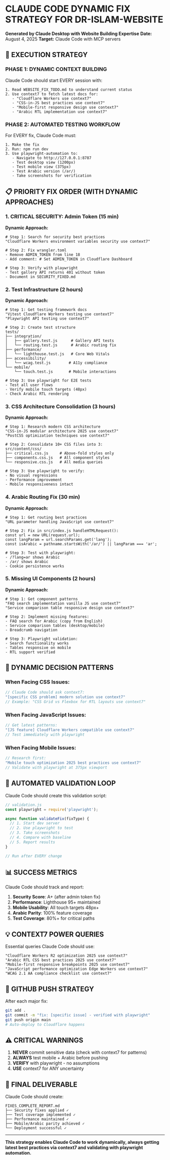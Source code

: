 # CLAUDE CODE DYNAMIC FIX STRATEGY FOR DR-ISLAM-WEBSITE

**Generated by Claude Desktop with Website Building Expertise**
**Date:** August 4, 2025
**Target:** Claude Code with MCP servers

## 🎯 EXECUTION STRATEGY

### PHASE 1: DYNAMIC CONTEXT BUILDING
Claude Code should start EVERY session with:
```
1. Read WEBSITE_FIX_TODO.md to understand current status
2. Use context7 to fetch latest docs for:
   - "Cloudflare Workers use context7"
   - "CSS-in-JS best practices use context7"
   - "Mobile-first responsive design use context7"
   - "Arabic RTL implementation use context7"
```

### PHASE 2: AUTOMATED TESTING WORKFLOW
For EVERY fix, Claude Code must:
```
1. Make the fix
2. Run: npm run dev
3. Use playwright-automation to:
   - Navigate to http://127.0.0.1:8787
   - Test desktop view (1200px)
   - Test mobile view (375px)
   - Test Arabic version (/ar/)
   - Take screenshots for verification
```

## 📋 PRIORITY FIX ORDER (WITH DYNAMIC APPROACHES)

### 1. **CRITICAL SECURITY: Admin Token** (15 min)
**Dynamic Approach:**
```
# Step 1: Search for security best practices
"Cloudflare Workers environment variables security use context7"

# Step 2: Fix wrangler.toml
- Remove ADMIN_TOKEN from line 18
- Add comment: # Set ADMIN_TOKEN in Cloudflare Dashboard

# Step 3: Verify with playwright
- Test gallery API returns 401 without token
- Document in SECURITY_FIXED.md
```

### 2. **Test Infrastructure** (2 hours)
**Dynamic Approach:**
```
# Step 1: Get testing framework docs
"Vitest Cloudflare Workers testing use context7"
"Playwright API testing use context7"

# Step 2: Create test structure
tests/
├── integration/
│   ├── gallery.test.js      # Gallery API tests
│   └── routing.test.js      # Arabic routing fix
├── performance/
│   └── lighthouse.test.js   # Core Web Vitals
├── accessibility/
│   └── wcag.test.js        # A11y compliance
└── mobile/
    └── touch.test.js       # Mobile interactions

# Step 3: Use playwright for E2E tests
- Test all user flows
- Verify mobile touch targets (48px)
- Check Arabic RTL rendering
```

### 3. **CSS Architecture Consolidation** (3 hours)
**Dynamic Approach:**
```
# Step 1: Research modern CSS architecture
"CSS-in-JS modular architecture 2025 use context7"
"PostCSS optimization techniques use context7"

# Step 2: Consolidate 10+ CSS files into 3:
src/content/css/
├── critical.css.js     # Above-fold styles only
├── components.css.js   # All component styles
└── responsive.css.js   # All media queries

# Step 3: Use playwright to verify:
- No visual regressions
- Performance improvement
- Mobile responsiveness intact
```

### 4. **Arabic Routing Fix** (30 min)
**Dynamic Approach:**
```
# Step 1: Get routing best practices
"URL parameter handling JavaScript use context7"

# Step 2: Fix in src/index.js handleHTMLRequest():
const url = new URL(request.url);
const langParam = url.searchParams.get('lang');
const isArabic = pathname.startsWith('/ar/') || langParam === 'ar';

# Step 3: Test with playwright:
- /?lang=ar shows Arabic
- /ar/ shows Arabic
- Cookie persistence works
```

### 5. **Missing UI Components** (2 hours)
**Dynamic Approach:**
```
# Step 1: Get component patterns
"FAQ search implementation vanilla JS use context7"
"Service comparison table responsive design use context7"

# Step 2: Implement missing features:
- FAQ search for Arabic (copy from English)
- Service comparison tables (desktop/mobile)
- Breadcrumb navigation

# Step 3: Playwright validation:
- Search functionality works
- Tables responsive on mobile
- RTL support verified
```

## 🤖 DYNAMIC DECISION PATTERNS

### When Facing CSS Issues:
```javascript
// Claude Code should ask context7:
"[specific CSS problem] modern solution use context7"
// Example: "CSS Grid vs Flexbox for RTL layouts use context7"
```

### When Facing JavaScript Issues:
```javascript
// Get latest patterns:
"[JS feature] Cloudflare Workers compatible use context7"
// Test immediately with playwright
```

### When Facing Mobile Issues:
```javascript
// Research first:
"Mobile touch optimization 2025 best practices use context7"
// Validate with playwright at 375px viewport
```

## 🔄 AUTOMATED VALIDATION LOOP

Claude Code should create this validation script:
```javascript
// validation.js
const playwright = require('playwright');

async function validateFix(fixType) {
  // 1. Start dev server
  // 2. Use playwright to test
  // 3. Take screenshots
  // 4. Compare with baseline
  // 5. Report results
}

// Run after EVERY change
```

## 📊 SUCCESS METRICS

Claude Code should track and report:
1. **Security Score**: A+ (after admin token fix)
2. **Performance**: Lighthouse 95+ maintained
3. **Mobile Usability**: All touch targets 48px+
4. **Arabic Parity**: 100% feature coverage
5. **Test Coverage**: 80%+ for critical paths

## 💡 CONTEXT7 POWER QUERIES

Essential queries Claude Code should use:
```
"Cloudflare Workers R2 optimization 2025 use context7"
"Arabic RTL CSS best practices 2025 use context7"
"Mobile-first responsive breakpoints 2025 use context7"
"JavaScript performance optimization Edge Workers use context7"
"WCAG 2.1 AA compliance checklist use context7"
```

## 🚀 GITHUB PUSH STRATEGY

After each major fix:
```bash
git add .
git commit -m "fix: [specific issue] - verified with playwright"
git push origin main
# Auto-deploy to Cloudflare happens
```

## ⚠️ CRITICAL WARNINGS

1. **NEVER** commit sensitive data (check with context7 for patterns)
2. **ALWAYS** test mobile + Arabic before pushing
3. **VERIFY** with playwright - no assumptions
4. **USE** context7 for ANY uncertainty

## 📝 FINAL DELIVERABLE

Claude Code should create:
```
FIXES_COMPLETE_REPORT.md
├── Security fixes applied ✓
├── Test coverage implemented ✓
├── Performance maintained ✓
├── Mobile/Arabic parity achieved ✓
└── Deployment successful ✓
```

---
**This strategy enables Claude Code to work dynamically, always getting latest best practices via context7 and validating with playwright automation.**